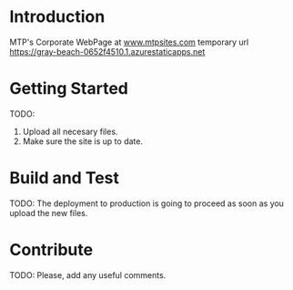 # Introduction 
MTP's Corporate WebPage at www.mtpsites.com
temporary url https://gray-beach-0652f4510.1.azurestaticapps.net

# Getting Started
TODO:
1.	Upload all necesary files.
2.	Make sure the site is up to date.

# Build and Test
TODO: The deployment to production is going to proceed as soon as you upload the new files. 

# Contribute
TODO: Please, add any useful comments.

